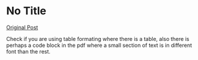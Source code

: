 # No Title

[Original Post](https://discourse.onlinedegree.iitm.ac.in/t/165959/342)

<p>Check if you are using table formating where there is a table, also there is perhaps a code block in the pdf where a small section of text is in different font than the rest.</p>